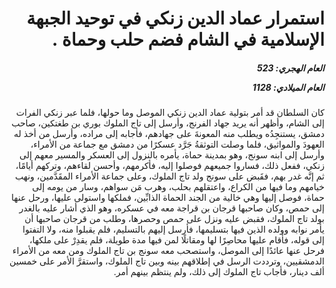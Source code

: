 <h1 dir="rtl">استمرار عماد الدين زنكي في توحيد الجبهة الإسلامية في الشام فضم حلب وحماة .</h1>

<h5 dir="rtl">العام الهجري:  523

العام الميلادي: 1128

</h5>

<p dir="rtl">كان السلطان قد أمر بتولية عماد الدين زنكي الموصل وما حولها، فلما عبر زنكي الفرات إلى الشام، وأظهر أنه يريد جهاد الفرنج، وأرسل إلى تاج الملوك بوري بن طغتكين، صاحب دمشق، يستنجِدُه ويطلب منه المعونةَ على جهادهم، فأجابه إلى مراده، وأرسل من أخذ له العهودَ والمواثيق، فلما وصلت التوثقةُ جَرَّد عسكرًا من دمشق مع جماعة من الأمراء، وأرسل إلى ابنه سونج، وهو بمدينة حماة، يأمره بالنزول إلى العسكر والمسير معهم إلى زنكي، ففعل ذلك، فساروا جميعهم فوصلوا إليه، فأكرمهم، وأحسن لقاءهم، وتركهم أيامًا، ثم إنَّه غدر بهم، فقَبض على سونج ولد تاج الملوك، وعلى جماعة الأمراء المقَدَّمين، ونهب خيامهم وما فيها من الكراع، واعتقلهم بحلب، وهرب مَن سواهم، وسار من يومه إلى حماة، فوصل إليها وهي خالية من الجند الحماة الذابِّين، فملكها واستولى عليها، ورحل عنها إلى حمص، وكان صاحبها قرجان بن قراجة معه في عسكره، وهو الذي أشار عليه بالغدر بولد تاج الملوك، فقبض عليه ونزل على حمص وحصرها، وطلب من قرجان صاحبها أن يأمر نوابه وولده الذين فيها بتسليمها، فأرسل إليهم بالتسليم، فلم يقبلوا منه، ولا التفتوا إلى قوله، فأقام عليها محاصِرًا لها ومقاتلًا لمن فيها مدة طويلة، فلم يقدِرْ على ملكها، فرحل عنها عائدًا إلى الموصل، واستصحب معه سونج بن تاج الملوك ومن معه من الأمراء الدمشقيين، وترددت الرسل في إطلاقهم بينه وبين تاج الملوك، واستقرَّ الأمر على خمسين ألف دينار، فأجاب تاج الملوك إلى ذلك، ولم ينتظم بينهم أمر.</p></br>
